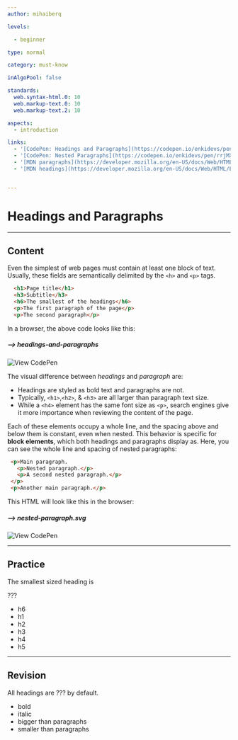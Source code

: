 ```yaml
---
author: mihaiberq

levels:

  - beginner

type: normal

category: must-know

inAlgoPool: false

standards:
  web.syntax-html.0: 10
  web.markup-text.0: 10
  web.markup-text.2: 10

aspects:
  - introduction

links:
  - '[CodePen: Headings and Paragraphs](https://codepen.io/enkidevs/pen/djNpBW){code}'
  - '[CodePen: Nested Paragraphs](https://codepen.io/enkidevs/pen/rrjMXV){code}'
  - '[MDN paragraphs](https://developer.mozilla.org/en-US/docs/Web/HTML/Element/p){documentation}'
  - '[MDN headings](https://developer.mozilla.org/en-US/docs/Web/HTML/Element/Heading_Elements){documentation}'


---
```


# Headings and Paragraphs

---
## Content

Even the simplest of web pages must contain at least one block of text. Usually, these fields are semantically delimited by the `<h>` and `<p>` tags.
```html
  <h1>Page title</h1>
  <h3>Subtitle</h3>
  <h6>The smallest of the headings</h6>
  <p>The first paragraph of the page</p>
  <p>The second paragraph</p>
```
In a browser, the above code looks like this:

##### --> headings-and-paragraphs

![View CodePen](https://codepen.io/enkidevs/pen/djNpBW)

The visual difference between *headings* and *paragraph* are:
* Headings are styled as bold text and paragraphs are not.
* Typically, `<h1>`,`<h2>`, & `<h3>` are all larger than paragraph text size. 
* While a `<h4>` element has the same font size as `<p>`, search engines give it more importance when reviewing the content of the page.

Each of these elements occupy a whole line, and the spacing above and below them is constant, even when nested. This behavior is specific for **block elements**, which both headings and paragraphs display as. Here, you can see the whole line and spacing of nested paragraphs: 

```html
 <p>Main paragraph.
   <p>Nested paragraph.</p>
   <p>A second nested paragraph.</p>
 </p>
 <p>Another main paragraph.</p>
```
This HTML will look like this in the browser:

##### --> nested-paragraph.svg

![View CodePen](https://codepen.io/enkidevs/pen/rrjMXV)

---
## Practice

The smallest sized heading is

???

* h6
* h1
* h2
* h3
* h4
* h5

---
## Revision

All headings are ??? by default.


* bold
* italic
* bigger than paragraphs
* smaller than paragraphs
